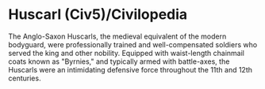 # Huscarl (Civ5)/Civilopedia

The Anglo-Saxon Huscarls, the medieval equivalent of the modern bodyguard, were professionally trained and well-compensated soldiers who served the king and other nobility. Equipped with waist-length chainmail coats known as "Byrnies," and typically armed with battle-axes, the Huscarls were an intimidating defensive force throughout the 11th and 12th centuries.